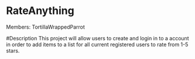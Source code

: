 # RateAnything
Members: TortillaWrappedParrot

#Description
This project will allow users to create and login in to a account in order to add items to a list for all current registered users
to rate from 1-5 stars.
